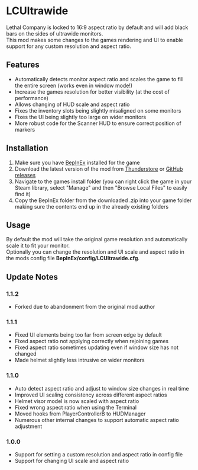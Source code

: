 # LCUltrawide

Lethal Company is locked to 16:9 aspect ratio by default and will add black bars on the sides of ultrawide monitors.  
This mod makes some changes to the games rendering and UI to enable support for any custom resolution and aspect ratio.

## Features

- Automatically detects monitor aspect ratio and scales the game to fill the entire screen (works even in window mode!)
- Increase the games resolution for better visibility (at the cost of performance)
- Allows changing of HUD scale and aspect ratio
- Fixes the inventory slots being slightly misaligned on some monitors
- Fixes the UI being slightly too large on wider monitors
- More robust code for the Scanner HUD to ensure correct position of markers

## Installation

1. Make sure you have [BepInEx](https://thunderstore.io/c/lethal-company/p/BepInEx/BepInExPack/) installed for the game
2. Download the latest version of the mod from [Thunderstore](https://thunderstore.io/c/lethal-company/p/stefan750/LCUltrawide/) or [GitHub releases](https://github.com/LethalCompanyModding/LCUltrawide/releases/latest)
3. Navigate to the games install folder (you can right click the game in your Steam library, select "Manage" and then "Browse Local Files" to easily find it)
4. Copy the BepInEx folder from the downloaded .zip into your game folder making sure the contents end up in the already existing folders

## Usage

By default the mod will take the original game resolution and automatically scale it to fit your monitor.  
Optionally you can change the resolution and UI scale and aspect ratio in the mods config file **BepInEx/config/LCUltrawide.cfg**.

## Update Notes

### 1.1.2

- Forked due to abandonment from the original mod author

### 1.1.1

- Fixed UI elements being too far from screen edge by default
- Fixed aspect ratio not applying correctly when rejoining games
- Fixed aspect ratio sometimes updating even if window size has not changed
- Made helmet slightly less intrusive on wider monitors

### 1.1.0

- Auto detect aspect ratio and adjust to window size changes in real time
- Improved UI scaling consistency across different aspect ratios
- Helmet visor model is now scaled with aspect ratio
- Fixed wrong aspect ratio when using the Terminal
- Moved hooks from PlayerControllerB to HUDManager
- Numerous other internal changes to support automatic aspect ratio adjustment

### 1.0.0

- Support for setting a custom resolution and aspect ratio in config file
- Support for changing UI scale and aspect ratio
